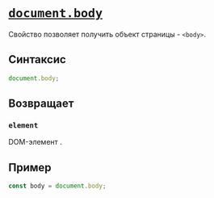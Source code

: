 # [`document.body`](../index.md)

Свойство позволяет получить объект страницы - `<body>`.

## Синтаксис

```js
document.body;
```

## Возвращает

### `element`

DOM-элемент <body>.

## Пример

```js
const body = document.body;
```
